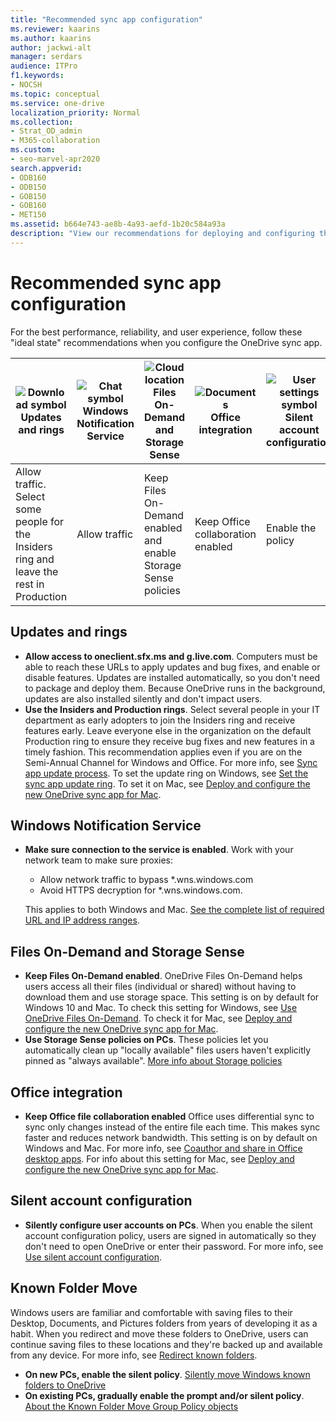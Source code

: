 ```yaml
---
title: "Recommended sync app configuration"
ms.reviewer: kaarins
ms.author: kaarins
author: jackwi-alt
manager: serdars
audience: ITPro
f1.keywords:
- NOCSH
ms.topic: conceptual
ms.service: one-drive
localization_priority: Normal
ms.collection: 
- Strat_OD_admin
- M365-collaboration
ms.custom:
- seo-marvel-apr2020
search.appverid:
- ODB160
- ODB150
- GOB150
- GOB160
- MET150
ms.assetid: b664e743-ae8b-4a93-aefd-1b20c584a93a
description: "View our recommendations for deploying and configuring the OneDrive sync app."
---
```


# Recommended sync app configuration

For the best performance, reliability, and user experience, follow these "ideal state" recommendations when you configure the OneDrive sync app.


|![Download symbol](/office/media/icons/download-blue.png)</br>Updates and rings   |![Chat symbol](/office/media/icons/chat.png)</br>Windows Notification Service  |![Cloud location](/office/media/icons/cloud.png) </br>Files On-Demand and Storage Sense |![Documents](/office/media/icons/document.png) <br>Office integration  |![User settings symbol](/office/media/icons/users-settings.png)</br>Silent account configuration |![Migration arrow symbol](/office/media/icons/migration-blue.png)</br>Known Folder Move|
|---------|---------|---------|---------|---------|---------|
|Allow traffic. Select some people for the Insiders ring and leave the rest in Production    |   Allow traffic      |   Keep Files On-Demand enabled and enable Storage Sense policies      |     Keep Office collaboration enabled    |     Enable the policy    |     Enable the policies    |


## Updates and rings

- **Allow access to oneclient.sfx.ms and g.live.com**. Computers must be able to reach these URLs to apply updates and bug fixes, and enable or disable features. Updates are installed automatically, so you don't need to package and deploy them. Because OneDrive runs in the background, updates are also installed silently and don't impact users. 
- **Use the Insiders and Production rings**. Select several people in your IT department as early adopters to join the Insiders ring and receive features early. Leave everyone else in the organization on the default Production ring to ensure they receive bug fixes and new features in a timely fashion. This recommendation applies even if you are on the Semi-Annual Channel for Windows and Office. For more info, see [Sync app update process](sync-client-update-process.md). To set the update ring on Windows, see [Set the sync app update ring](use-group-policy.md#set-the-sync-app-update-ring). To set it on Mac, see [Deploy and configure the new OneDrive sync app for Mac](deploy-and-configure-on-macos.md).

## Windows Notification Service
  
- **Make sure connection to the service is enabled**. Work with your network team to make sure proxies:  

    -    Allow network traffic to bypass *.wns.windows.com 
    -    Avoid HTTPS decryption for *.wns.windows.com. 
 
    This applies to both Windows and Mac. [See the complete list of required URL and IP address ranges](/office365/enterprise/urls-and-ip-address-ranges#sharepoint-online-and-onedrive-for-business).

## Files On-Demand and Storage Sense

- **Keep Files On-Demand enabled**. OneDrive Files On-Demand helps users access all their files (individual or shared) without having to download them and use storage space. This setting is on by default for Windows 10 and Mac. To check this setting for Windows, see [Use OneDrive Files On-Demand](use-group-policy.md#use-onedrive-files-on-demand). To check it for Mac, see [Deploy and configure the new OneDrive sync app for Mac](deploy-and-configure-on-macos.md).
- **Use Storage Sense policies on PCs**. These policies let you automatically clean up "locally available" files users haven't explicitly pinned as "always available". [More info about Storage policies](/windows/client-management/mdm/policy-csp-storage)

 
## Office integration

- **Keep Office file collaboration enabled** Office uses differential sync to sync only changes instead of the entire file each time. This makes sync faster and reduces network bandwidth. This setting is on by default on Windows and Mac. For more info, see [Coauthor and share in Office desktop apps](use-group-policy.md#coauthor-and-share-in-office-desktop-apps). For info about this setting for Mac, see [Deploy and configure the new OneDrive sync app for Mac](deploy-and-configure-on-macos.md).

## Silent account configuration

- **Silently configure user accounts on PCs**. When you enable the silent account configuration policy, users are signed in automatically so they don't need to open OneDrive or enter their password. For more info, see [Use silent account configuration](use-silent-account-configuration.md).

## Known Folder Move

Windows users are familiar and comfortable with saving files to their Desktop, Documents, and Pictures folders from years of developing it as a habit. When you redirect and move these folders to OneDrive, users can continue saving files to these locations and they're backed up and available from any device. For more info, see [Redirect known folders](redirect-known-folders.md).

- **On new PCs, enable the silent policy**. [Silently move Windows known folders to OneDrive](use-group-policy.md#silently-move-windows-known-folders-to-onedrive)
- **On existing PCs, gradually enable the prompt and/or silent policy**. [About the Known Folder Move Group Policy objects](redirect-known-folders.md#about-the-known-folder-move-group-policy-objects)



